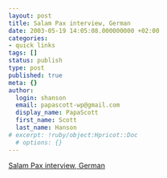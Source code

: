 ```yaml
---
layout: post
title: Salam Pax interview, German
date: 2003-05-19 14:05:08.000000000 +02:00
categories:
- quick links
tags: []
status: publish
type: post
published: true
meta: {}
author:
  login: shanson
  email: papascott-wp@gmail.com
  display_name: PapaScott
  first_name: Scott
  last_name: Hanson
# excerpt: !ruby/object:Hpricot::Doc
  # options: {}
---
```

<p><a title="Paul Boutin : Salam Pax interview" href="http://paulboutin.weblogger.com/2003/05/17">Salam Pax interview, German</a></p>

